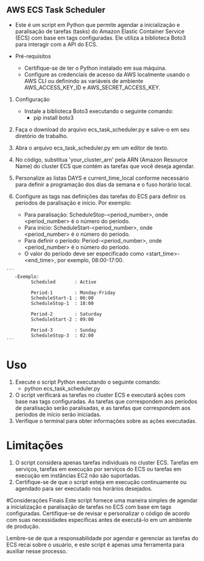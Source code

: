 ## AWS ECS Task Scheduler

- Este é um script em Python que permite agendar a inicialização e paralisação de tarefas (tasks) do Amazon Elastic Container Service (ECS) com base em tags configuradas. Ele utiliza a biblioteca Boto3 para interagir com a API do ECS.

- Pré-requisitos
   - Certifique-se de ter o Python instalado em sua máquina.
   - Configure as credenciais de acesso da AWS localmente usando o AWS CLI ou definindo as variáveis de ambiente AWS_ACCESS_KEY_ID e AWS_SECRET_ACCESS_KEY.
1. Configuração
   - Instale a biblioteca Boto3 executando o seguinte comando:
      - pip install boto3
2. Faça o download do arquivo ecs_task_scheduler.py e salve-o em seu diretório de trabalho.

3. Abra o arquivo ecs_task_scheduler.py em um editor de texto.

4. No código, substitua 'your_cluster_arn' pela ARN (Amazon Resource Name) do cluster ECS que contém as tarefas que você deseja agendar.

5. Personalize as listas DAYS e current_time_local conforme necessário para definir a programação dos dias da semana e o fuso horário local.

6. Configure as tags nas definições das tarefas do ECS para definir os períodos de paralisação e início. Por exemplo:
   - Para paralisação: ScheduleStop-<period_number>, onde <period_number> é o número do período.
   - Para início: ScheduleStart-<period_number>, onde <period_number> é o número do período.
   - Para definir o período: Period-<period_number>, onde <period_number> é o número do período. 
   - O valor do período deve ser especificado como <start_time>-<end_time>, por exemplo, 08:00-17:00.
````
```
   -Exemplo: 
         Scheduled       : Active

         Period-1        : Monday-Friday
         ScheduleStart-1 : 06:00
         ScheduleStop-1  : 18:00

         Period-2        : Saturday
         ScheduleStart-2 : 09:00

         Period-3        : Sunday
         ScheduleStop-3  : 02:00
```
````
# Uso
1. Execute o script Python executando o seguinte comando:
      - python ecs_task_scheduler.py
2. O script verificará as tarefas no cluster ECS e executará ações com base nas tags configuradas. As tarefas que correspondem aos períodos de paralisação serão paralisadas, e as tarefas que correspondem aos períodos de início serão iniciadas.
3. Verifique o terminal para obter informações sobre as ações executadas.

# Limitações
1. O script considera apenas tarefas individuais no cluster ECS. Tarefas em serviços, tarefas em execução por serviços do ECS ou tarefas em execução em instâncias EC2 não são suportadas.
2. Certifique-se de que o script esteja em execução continuamente ou agendado para ser executado nos horários desejados.

#Considerações Finais
Este script fornece uma maneira simples de agendar a inicialização e paralisação de tarefas no ECS com base em tags configuradas. Certifique-se de revisar e personalizar o código de acordo com suas necessidades específicas antes de executá-lo em um ambiente de produção.

Lembre-se de que a responsabilidade por agendar e gerenciar as tarefas do ECS recai sobre o usuário, e este script é apenas uma ferramenta para auxiliar nesse processo.